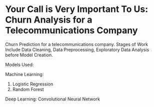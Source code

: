 # Your Call is Very Important To Us: Churn Analysis for a Telecommunications Company
Churn Prediction for a telecommunications company. Stages of Work Include Data Cleaning, Data Preprocessing, Exploratory Data Analysis before Model Creation. 

Models Used:

Machine Learning:
1. Logistic Regression
2. Random Forest

Deep Learning:
Convolutional Neural Network
